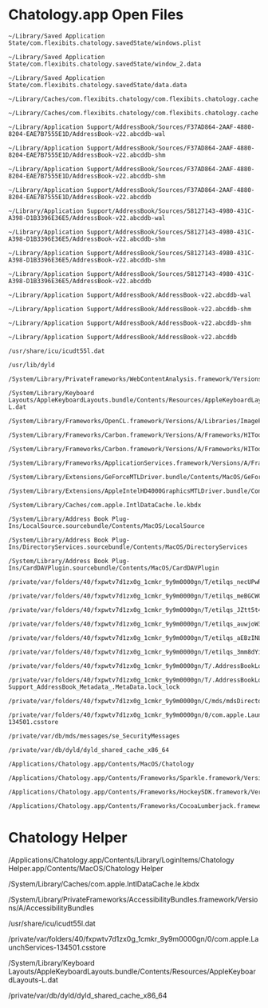 # Chatology.app Open Files




    ~/Library/Saved Application State/com.flexibits.chatology.savedState/windows.plist

    ~/Library/Saved Application State/com.flexibits.chatology.savedState/window_2.data

    ~/Library/Saved Application State/com.flexibits.chatology.savedState/data.data

    ~/Library/Caches/com.flexibits.chatology/com.flexibits.chatology.cache

    ~/Library/Caches/com.flexibits.chatology/com.flexibits.chatology.cache

    ~/Library/Application Support/AddressBook/Sources/F37AD864-2AAF-4880-8204-EAE7B7555E1D/AddressBook-v22.abcddb-wal

    ~/Library/Application Support/AddressBook/Sources/F37AD864-2AAF-4880-8204-EAE7B7555E1D/AddressBook-v22.abcddb-shm

    ~/Library/Application Support/AddressBook/Sources/F37AD864-2AAF-4880-8204-EAE7B7555E1D/AddressBook-v22.abcddb-shm

    ~/Library/Application Support/AddressBook/Sources/F37AD864-2AAF-4880-8204-EAE7B7555E1D/AddressBook-v22.abcddb

    ~/Library/Application Support/AddressBook/Sources/58127143-4980-431C-A398-D1B3396E36E5/AddressBook-v22.abcddb-wal

    ~/Library/Application Support/AddressBook/Sources/58127143-4980-431C-A398-D1B3396E36E5/AddressBook-v22.abcddb-shm

    ~/Library/Application Support/AddressBook/Sources/58127143-4980-431C-A398-D1B3396E36E5/AddressBook-v22.abcddb-shm

    ~/Library/Application Support/AddressBook/Sources/58127143-4980-431C-A398-D1B3396E36E5/AddressBook-v22.abcddb

    ~/Library/Application Support/AddressBook/AddressBook-v22.abcddb-wal

    ~/Library/Application Support/AddressBook/AddressBook-v22.abcddb-shm

    ~/Library/Application Support/AddressBook/AddressBook-v22.abcddb-shm

    ~/Library/Application Support/AddressBook/AddressBook-v22.abcddb

    /usr/share/icu/icudt55l.dat

    /usr/lib/dyld

    /System/Library/PrivateFrameworks/WebContentAnalysis.framework/Versions/A/WebContentAnalysis

    /System/Library/Keyboard Layouts/AppleKeyboardLayouts.bundle/Contents/Resources/AppleKeyboardLayouts-L.dat

    /System/Library/Frameworks/OpenCL.framework/Versions/A/Libraries/ImageFormats/unorm8_rgx.dylib

    /System/Library/Frameworks/Carbon.framework/Versions/A/Frameworks/HIToolbox.framework/Versions/A/Resources/Extras2.rsrc

    /System/Library/Frameworks/Carbon.framework/Versions/A/Frameworks/HIToolbox.framework/Versions/A/Resources/Extras2.rsrc

    /System/Library/Frameworks/ApplicationServices.framework/Versions/A/Frameworks/ATS.framework/Versions/A/Resources/ATSHI.dylib

    /System/Library/Extensions/GeForceMTLDriver.bundle/Contents/MacOS/GeForceMTLDriver

    /System/Library/Extensions/AppleIntelHD4000GraphicsMTLDriver.bundle/Contents/MacOS/AppleIntelHD4000GraphicsMTLDriver

    /System/Library/Caches/com.apple.IntlDataCache.le.kbdx

    /System/Library/Address Book Plug-Ins/LocalSource.sourcebundle/Contents/MacOS/LocalSource

    /System/Library/Address Book Plug-Ins/DirectoryServices.sourcebundle/Contents/MacOS/DirectoryServices

    /System/Library/Address Book Plug-Ins/CardDAVPlugin.sourcebundle/Contents/MacOS/CardDAVPlugin

    /private/var/folders/40/fxpwtv7d1zx0g_1cmkr_9y9m0000gn/T/etilqs_necUPwRsqKrQN1y

    /private/var/folders/40/fxpwtv7d1zx0g_1cmkr_9y9m0000gn/T/etilqs_meBGCWC88350S9S

    /private/var/folders/40/fxpwtv7d1zx0g_1cmkr_9y9m0000gn/T/etilqs_JZtt5t4wnNJ92a9

    /private/var/folders/40/fxpwtv7d1zx0g_1cmkr_9y9m0000gn/T/etilqs_auwjoW3pTMjlQiu

    /private/var/folders/40/fxpwtv7d1zx0g_1cmkr_9y9m0000gn/T/etilqs_aEBzINLD9a71F2F

    /private/var/folders/40/fxpwtv7d1zx0g_1cmkr_9y9m0000gn/T/etilqs_3mm8dYiSw99HqzR

    /private/var/folders/40/fxpwtv7d1zx0g_1cmkr_9y9m0000gn/T/.AddressBookLocks/database.lock

    /private/var/folders/40/fxpwtv7d1zx0g_1cmkr_9y9m0000gn/T/.AddressBookLocks/_Users_sethcalkins_Library_Application Support_AddressBook_Metadata_.MetaData.lock_lock

    /private/var/folders/40/fxpwtv7d1zx0g_1cmkr_9y9m0000gn/C/mds/mdsDirectory.db

    /private/var/folders/40/fxpwtv7d1zx0g_1cmkr_9y9m0000gn/0/com.apple.LaunchServices-134501.csstore

    /private/var/db/mds/messages/se_SecurityMessages

    /private/var/db/dyld/dyld_shared_cache_x86_64

    /Applications/Chatology.app/Contents/MacOS/Chatology

    /Applications/Chatology.app/Contents/Frameworks/Sparkle.framework/Versions/A/Sparkle

    /Applications/Chatology.app/Contents/Frameworks/HockeySDK.framework/Versions/A/HockeySDK

    /Applications/Chatology.app/Contents/Frameworks/CocoaLumberjack.framework/Versions/A/CocoaLumberjack

 # Chatology Helper
 
/Applications/Chatology.app/Contents/Library/LoginItems/Chatology Helper.app/Contents/MacOS/Chatology Helper

/System/Library/Caches/com.apple.IntlDataCache.le.kbdx

/System/Library/PrivateFrameworks/AccessibilityBundles.framework/Versions/A/AccessibilityBundles

/usr/share/icu/icudt55l.dat

/private/var/folders/40/fxpwtv7d1zx0g_1cmkr_9y9m0000gn/0/com.apple.LaunchServices-134501.csstore

/System/Library/Keyboard Layouts/AppleKeyboardLayouts.bundle/Contents/Resources/AppleKeyboardLayouts-L.dat

/private/var/db/dyld/dyld_shared_cache_x86_64
